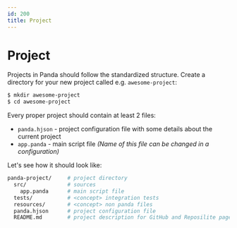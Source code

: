 ```yaml
---
id: 200
title: Project
---
```


# Project
Projects in Panda should follow the standardized structure. 
Create a directory for your new project called e.g. `awesome-project`:

```bash
$ mkdir awesome-project
$ cd awesome-project
```

Every proper project should contain at least 2 files:
* `panda.hjson` - project configuration file with some details about the current project
* `app.panda` - main script file *(Name of this file can be changed in a configuration)*

Let's see how it should look like:

```bash
panda-project/     # project directory
  src/             # sources
    app.panda      # main script file
  tests/           # <concept> integration tests
  resources/       # <concept> non panda files
  panda.hjson      # project configuration file
  README.md        # project description for GitHub and Reposilite pages 
```
